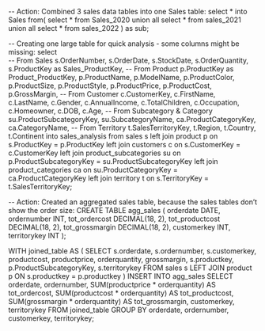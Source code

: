 -- Action: Combined 3 sales data tables into one Sales table:
select * into Sales from(
  select * from Sales_2020
  union all 
  select * from sales_2021
  union all 
  select * from sales_2022
) as sub;

-- Creating one large table for quick analysis - some columns might be missing:
select  
  -- From Sales
  s.OrderNumber, s.OrderDate, s.StockDate, s.OrderQuantity,
  s.ProductKey as Sales_ProductKey,
  -- From Product
  p.ProductKey as Product_ProductKey, p.ProductName, p.ModelName, p.ProductColor, p.ProductSize,
  p.ProductStyle, p.ProductPrice, p.ProductCost, p.GrossMargin,
  -- From Customer
  c.CustomerKey, c.FirstName, c.LastName, c.Gender, c.AnnualIncome, c.TotalChildren, c.Occupation,
  c.Homeowner, c.DOB, c.Age,
  -- From Subcategory & Category
  su.ProductSubcategoryKey, su.SubcategoryName, ca.ProductCategoryKey, ca.CategoryName,
  -- From Territory
  t.SalesTerritoryKey, t.Region, t.Country, t.Continent
into sales_analysis
from sales s
left join product p on s.ProductKey = p.ProductKey
left join customers c on s.CustomerKey = c.CustomerKey
left join product_subcategories su on p.ProductSubcategoryKey = su.ProductSubcategoryKey
left join product_categories ca on su.ProductCategoryKey = ca.ProductCategoryKey
left join territory t on s.TerritoryKey = t.SalesTerritoryKey;

-- Action: Created an aggregated sales table, because the sales tables don’t show the order size:
CREATE TABLE agg_sales (
    orderdate DATE,
    ordernumber INT,
    tot_ordercost DECIMAL(18, 2),
    tot_productcost DECIMAL(18, 2),
    tot_grossmargin DECIMAL(18, 2),
    customerkey INT,
    territorykey INT
);

WITH joined_table AS (
    SELECT s.orderdate, s.ordernumber, s.customerkey, productcost, 
           productprice, orderquantity, grossmargin, s.productkey,
           p.ProductSubcategoryKey, s.territorykey
    FROM sales s
    LEFT JOIN product p ON s.productkey = p.productkey
)
INSERT INTO agg_sales
SELECT orderdate, ordernumber, 
       SUM(productprice * orderquantity) AS tot_ordercost,
       SUM(productcost * orderquantity) AS tot_productcost, 
       SUM(grossmargin * orderquantity) AS tot_grossmargin, 
       customerkey, territorykey
FROM joined_table
GROUP BY orderdate, ordernumber, customerkey, territorykey;
